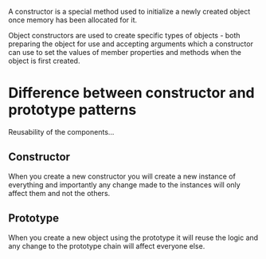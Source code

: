A constructor is a special method used to initialize a newly created object once memory has been allocated for it.

Object constructors are used to create specific types of objects - both preparing the object for use and accepting arguments which a constructor can use to set the values of member properties and methods when the object is first created.

# Difference between constructor and prototype patterns

Reusability of the components...

## Constructor

When you create a new constructor you will create a new instance of everything and importantly any change made to the instances will only affect them and not the others.

## Prototype

When you create a new object using the prototype it will reuse the logic and any change to the prototype chain will affect everyone else.
